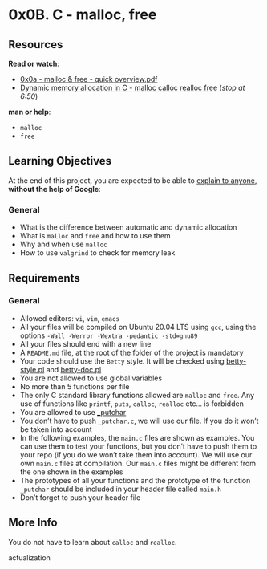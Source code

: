 <h1 class="gap">0x0B. C - malloc, free</h1><div class="gap" id="project-description">
<h2>Resources</h2>
<p><strong>Read or watch</strong>:</p>
<ul>
<li><a href="/rltoken/aRWpmTTHkSS2nTGh0Q5xyA" target="_blank" title="0x0a - malloc &amp; free - quick overview.pdf">0x0a - malloc &amp; free - quick overview.pdf</a></li>
<li><a href="/rltoken/yD3tk5u--ws7QNFwTOfaDQ" target="_blank" title="Dynamic memory allocation in C - malloc calloc realloc free">Dynamic memory allocation in C - malloc calloc realloc free</a> (<em>stop at 6:50</em>)</li>
</ul>
<p><strong>man or help</strong>:</p>
<ul>
<li><code>malloc</code></li>
<li><code>free</code></li>
</ul>
<h2>Learning Objectives</h2>
<p>At the end of this project, you are expected to be able to <a href="/rltoken/8uDFCbiN-7CK-SAbf4GZ2w" target="_blank" title="explain to anyone">explain to anyone</a>, <strong>without the help of Google</strong>:</p>
<h3>General</h3>
<ul>
<li>What is the difference between automatic and dynamic allocation</li>
<li>What is <code>malloc</code> and <code>free</code> and how to use them</li>
<li>Why and when use <code>malloc</code></li>
<li>How to use <code>valgrind</code> to check for memory leak</li>
</ul>
<h2>Requirements</h2>
<h3>General</h3>
<ul>
<li>Allowed editors: <code>vi</code>, <code>vim</code>, <code>emacs</code></li>
<li>All your files will be compiled on Ubuntu 20.04 LTS using <code>gcc</code>, using the options <code>-Wall -Werror -Wextra -pedantic -std=gnu89</code></li>
<li>All your files should end with a new line</li>
<li>A <code>README.md</code> file, at the root of the folder of the project is mandatory</li>
<li>Your code should use the <code>Betty</code> style. It will be checked using <a href="https://github.com/holbertonschool/Betty/blob/master/betty-style.pl" target="_blank" title="betty-style.pl">betty-style.pl</a> and <a href="https://github.com/holbertonschool/Betty/blob/master/betty-doc.pl" target="_blank" title="betty-doc.pl">betty-doc.pl</a></li>
<li>You are not allowed to use global variables</li>
<li>No more than 5 functions per file</li>
<li>The only C standard library functions allowed are <code>malloc</code> and <code>free</code>. Any use of functions like <code>printf</code>, <code>puts</code>, <code>calloc</code>, <code>realloc</code> etc… is forbidden</li>
<li>You are allowed to use <a href="https://github.com/holbertonschool/_putchar.c/blob/master/_putchar.c" target="_blank" title="_putchar">_putchar</a></li>
<li>You don’t have to push <code>_putchar.c</code>, we will use our file. If you do it won’t be taken into account</li>
<li>In the following examples, the <code>main.c</code> files are shown as examples. You can use them to test your functions, but you don’t have to push them to your repo (if you do we won’t take them into account). We will use our own <code>main.c</code> files at compilation. Our <code>main.c</code> files might be different from the one shown in the examples</li>
<li>The prototypes of all your functions and the prototype of the function <code>_putchar</code> should be included in your header file called <code>main.h</code></li>
<li>Don’t forget to push your header file</li>
</ul>
<h2>More Info</h2>
<p>You do not have to learn about <code>calloc</code> and <code>realloc</code>.</p>
</div>actualization